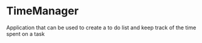 # TimeManager
Application that can be used to create a to do list and keep track of the time spent on a task
